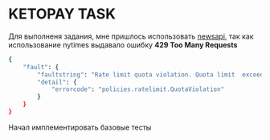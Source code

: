 # KETOPAY TASK

Для выполненя задания, мне пришлось использовать [newsapi](https://newsapi.org/), так как использование nytimes выдавало ошибку **429 Too Many Requests**
```bash
{
    "fault": {
        "faultstring": "Rate limit quota violation. Quota limit  exceeded. Identifier : 05068431-68a2-45cf-a4b4-69fac11cb2ac",
        "detail": {
            "errorcode": "policies.ratelimit.QuotaViolation"
        }
    }
}
````

Начал имплементировать базовые тесты
